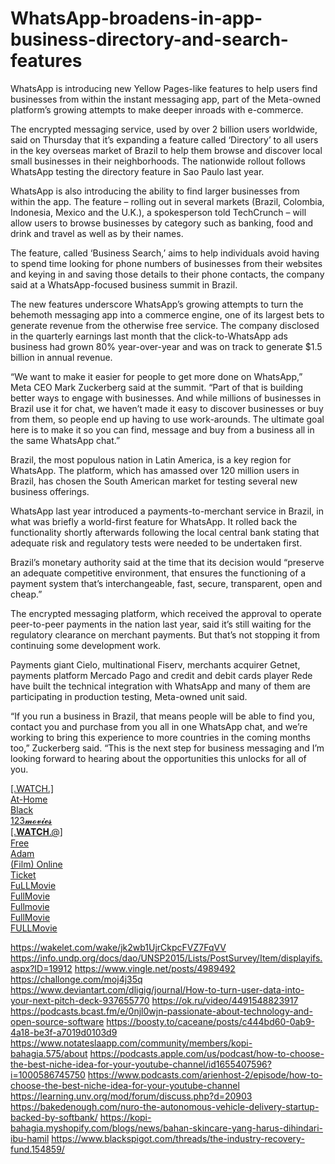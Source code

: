 # WhatsApp-broadens-in-app-business-directory-and-search-features
WhatsApp is introducing new Yellow Pages-like features to help users find businesses from within the instant messaging app, part of the Meta-owned platform’s growing attempts to make deeper inroads with e-commerce.

The encrypted messaging service, used by over 2 billion users worldwide, said on Thursday that it’s expanding a feature called ‘Directory’ to all users in the key overseas market of Brazil to help them browse and discover local small businesses in their neighborhoods. The nationwide rollout follows WhatsApp testing the directory feature in Sao Paulo last year.

WhatsApp is also introducing the ability to find larger businesses from within the app. The feature – rolling out in several markets (Brazil, Colombia, Indonesia, Mexico and the U.K.), a spokesperson told TechCrunch – will allow users to browse businesses by category such as banking, food and drink and travel as well as by their names.

The feature, called ‘Business Search,’ aims to help individuals avoid having to spend time looking for phone numbers of businesses from their websites and keying in and saving those details to their phone contacts, the company said at a WhatsApp-focused business summit in Brazil.

The new features underscore WhatsApp’s growing attempts to turn the behemoth messaging app into a commerce engine, one of its largest bets to generate revenue from the otherwise free service. The company disclosed in the quarterly earnings last month that the click-to-WhatsApp ads business had grown 80% year-over-year and was on track to generate $1.5 billion in annual revenue.

“We want to make it easier for people to get more done on WhatsApp,” Meta CEO Mark Zuckerberg said at the summit. “Part of that is building better ways to engage with businesses. And while millions of businesses in Brazil use it for chat, we haven’t made it easy to discover businesses or buy from them, so people end up having to use work-arounds. The ultimate goal here is to make it so you can find, message and buy from a business all in the same WhatsApp chat.”

Brazil, the most populous nation in Latin America, is a key region for WhatsApp. The platform, which has amassed over 120 million users in Brazil, has chosen the South American market for testing several new business offerings.

WhatsApp last year introduced a payments-to-merchant service in Brazil, in what was briefly a world-first feature for WhatsApp. It rolled back the functionality shortly afterwards following the local central bank stating that adequate risk and regulatory tests were needed to be undertaken first.

Brazil’s monetary authority said at the time that its decision would “preserve an adequate competitive environment, that ensures the functioning of a payment system that’s interchangeable, fast, secure, transparent, open and cheap.”

The encrypted messaging platform, which received the approval to operate peer-to-peer payments in the nation last year, said it’s still waiting for the regulatory clearance on merchant payments. But that’s not stopping it from continuing some development work.

Payments giant Cielo, multinational Fiserv, merchants acquirer Getnet, payments platform Mercado Pago and credit and debit cards player Rede have built the technical integration with WhatsApp and many of them are participating in production testing, Meta-owned unit said.

“If you run a business in Brazil, that means people will be able to find you, contact you and purchase from you all in one WhatsApp chat, and we’re working to bring this experience to more countries in the coming months too,” Zuckerberg said. “This is the next step for business messaging and I’m looking forward to hearing about the opportunities this unlocks for all of you.

<p><a href="https://www.cakeresume.com/black-panther-2-wakanda-forever-2022-watch-fullmovie-online?utm_medium=podcast&amp;utm_source=bcast&amp;utm_campaign=arienhost" target="_blank" rel="noreferrer noopener">[.WATCH.]</a><br><a href="https://www.cakeresume.com/black-panther-wakanda-forever-2022-watch-fullmovie?utm_medium=podcast&amp;utm_source=bcast&amp;utm_campaign=arienhost" target="_blank" rel="noreferrer noopener">At-Home</a><br><a href="https://www.cakeresume.com/black-panther-wakanda-forever-2-film-hd?utm_medium=podcast&amp;utm_source=bcast&amp;utm_campaign=arienhost" target="_blank" rel="noreferrer noopener">Black</a><br><a href="https://www.cakeresume.com/black-panther-wakanda-forever-movie-online?utm_medium=podcast&amp;utm_source=bcast&amp;utm_campaign=arienhost" target="_blank" rel="noreferrer noopener">123𝓶𝓸𝓿𝓲𝓮𝓼</a><br><a href="https://www.cakeresume.com/watch-black-panther-2-wakanda-forever-full-online?utm_medium=podcast&amp;utm_source=bcast&amp;utm_campaign=arienhost" target="_blank" rel="noreferrer noopener">[.𝐖𝐀𝐓𝐂𝐇.@]</a><br><a href="https://www.cakeresume.com/Black_Panther_2_Wakanda_Forever_2022_FullMovie_Online?utm_medium=podcast&amp;utm_source=bcast&amp;utm_campaign=arienhost" target="_blank" rel="noreferrer noopener">Free</a><br><a href="https://www.cakeresume.com/black-adam-2022-fullmovie-online?utm_medium=podcast&amp;utm_source=bcast&amp;utm_campaign=arienhost" target="_blank" rel="noreferrer noopener">Adam</a><br><a href="https://www.cakeresume.com/black-adam-2022-film-online?utm_medium=podcast&amp;utm_source=bcast&amp;utm_campaign=arienhost" target="_blank" rel="noreferrer noopener">(Film) Online</a><br><a href="https://www.cakeresume.com/fuLL_watch-ticket-to-paradise-2022-online-on-123movies?utm_medium=podcast&amp;utm_source=bcast&amp;utm_campaign=arienhost" target="_blank" rel="noreferrer noopener">Ticket</a><br><a href="https://www.cakeresume.com/watch-terrifier-2-movie-online?utm_medium=podcast&amp;utm_source=bcast&amp;utm_campaign=arienhost" target="_blank" rel="noreferrer noopener">FuLLMovie</a><br><a href="https://www.cakeresume.com/watch-she-said-2022-movie-online?utm_medium=podcast&amp;utm_source=bcast&amp;utm_campaign=arienhost" target="_blank" rel="noreferrer noopener">FullMovie</a><br><a href="https://www.cakeresume.com/devotion-2022-fullmovie-online?utm_medium=podcast&amp;utm_source=bcast&amp;utm_campaign=arienhost" target="_blank" rel="noreferrer noopener">Fullmovie</a><br><a href="https://www.cakeresume.com/watch-strange-world-2022-full-movie-free-online-hd?utm_medium=podcast&amp;utm_source=bcast&amp;utm_campaign=arienhost" target="_blank" rel="noreferrer noopener">FullMovie</a><br><a href="https://www.cakeresume.com/watch-avatar-2-the-way-of-water-2022-online-on-123movies?utm_medium=podcast&amp;utm_source=bcast&amp;utm_campaign=arienhost" target="_blank" rel="noreferrer noopener">FULLMovie</a></p>

<a href='https://wakelet.com/wake/jk2wb1UjrCkpcFVZ7FqVV'>https://wakelet.com/wake/jk2wb1UjrCkpcFVZ7FqVV</a>
<a href='https://info.undp.org/docs/dao/UNSP2015/Lists/PostSurvey/Item/displayifs.aspx?ID=19912'>https://info.undp.org/docs/dao/UNSP2015/Lists/PostSurvey/Item/displayifs.aspx?ID=19912</a>
<a href='https://www.vingle.net/posts/4989492'>https://www.vingle.net/posts/4989492</a>
<a href='https://challonge.com/moj4j35q'>https://challonge.com/moj4j35q</a>
<a href='https://www.deviantart.com/dligig/journal/How-to-turn-user-data-into-your-next-pitch-deck-937655770'>https://www.deviantart.com/dligig/journal/How-to-turn-user-data-into-your-next-pitch-deck-937655770</a>
<a href='https://ok.ru/video/4491548823917'>https://ok.ru/video/4491548823917</a>
<a href='https://podcasts.bcast.fm/e/0njl0wjn-passionate-about-technology-and-open-source-software'>https://podcasts.bcast.fm/e/0njl0wjn-passionate-about-technology-and-open-source-software</a>
<a href='https://boosty.to/caceane/posts/c444bd60-0ab9-4a18-be3f-a7019d0103d9'>https://boosty.to/caceane/posts/c444bd60-0ab9-4a18-be3f-a7019d0103d9</a>
<a href='https://www.notateslaapp.com/community/members/kopi-bahagia.575/about'>https://www.notateslaapp.com/community/members/kopi-bahagia.575/about</a>
<a href='https://podcasts.apple.com/us/podcast/how-to-choose-the-best-niche-idea-for-your-youtube-channel/id1655407596?i=1000586745750'>https://podcasts.apple.com/us/podcast/how-to-choose-the-best-niche-idea-for-your-youtube-channel/id1655407596?i=1000586745750</a>
<a href='https://www.podcasts.com/arienhost-2/episode/how-to-choose-the-best-niche-idea-for-your-youtube-channel'>https://www.podcasts.com/arienhost-2/episode/how-to-choose-the-best-niche-idea-for-your-youtube-channel</a>
<a href='https://learning.unv.org/mod/forum/discuss.php?d=20903'>https://learning.unv.org/mod/forum/discuss.php?d=20903</a>
<a href='https://bakedenough.com/nuro-the-autonomous-vehicle-delivery-startup-backed-by-softbank/'>https://bakedenough.com/nuro-the-autonomous-vehicle-delivery-startup-backed-by-softbank/</a>
<a href='https://kopi-bahagia.myshopify.com/blogs/news/bahan-skincare-yang-harus-dihindari-ibu-hamil'>https://kopi-bahagia.myshopify.com/blogs/news/bahan-skincare-yang-harus-dihindari-ibu-hamil</a>
<a href='https://www.blackspigot.com/threads/the-industry-recovery-fund.154859/'>https://www.blackspigot.com/threads/the-industry-recovery-fund.154859/</a>
